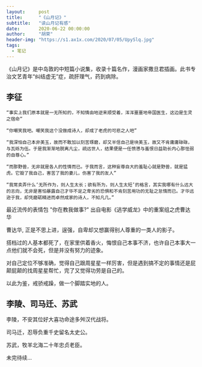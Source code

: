 ```yaml
---
layout:     post
title:      "《山月记》"
subtitle:   "读山月记有感"
date:       2020-06-22 00:00:00
author:     "胡荣"
header-img: "https://s1.ax1x.com/2020/07/05/UpySlq.jpg"
tags:
  - 笔记
---
```


《山月记》是中岛敦的中短篇小说集，收录十篇名作，漫画家撒旦君插画。此书专治文艺青年“纠结虚无”症，疏肝理气，药到病除。

## 李征

```
“事实上我们原本就是一无所知的，不知情由地逆来顺受着，浑浑噩噩地帝国医生，这边是生灵之宿命” 

“你嘲笑我吧。嘲笑我这个没做成诗人，却成了老虎的可悲之人吧”

“我深怕自己本非美玉，故而不敢加以刻苦琢磨，却又半信自己是块美玉，故又不肯庸庸碌碌，与瓦砾为伍。于是我渐渐地脱离凡尘，疏远世人，结果便是一任愤懑与羞恨日益助长内心那怯弱的自尊心。”

“而那野兽，无非就是各人的性情而已。于我而言，这种妄尊自大的羞耻心就是野兽，就是猛虎。它毁了我自己，害苦了我的妻儿，伤害了我的友人”

“我常卖弄什么‘无所作为，则人生太长；欲有所为，则人生太短’的格言，其实我哪有什么远大的志向，无非是害怕暴露自己才华不足之卑劣的恐惧和不肯刻苦用功的无耻之怠惰而已。才华远逊于我，却凭磨砺精进而卓然成家的诗人，不知凡几。”
```

最近流传的表情包 "你在教我做事?" 出自电影《逃学威龙》中的重案组之虎曹达华

曹达华, 正是不思上进，逞强，自卑却又想赢得别人尊重的一类人的影子。

搭档过的人基本都死了，在家里供着香火，悔恨自己本事不济，也许自己本事大一点他们就不会死，但是并没有努力的迹象。

对自己定位不够准确，觉得自己跟周星星一样厉害，但是遇到搞不定的事情还是屁颠屁颠的找周星星帮忙，完了又觉得功劳是自己的。

以此为鉴，戒骄戒躁，做一个脚踏实地的人。

## 李陵、司马迁、苏武

李陵，不安其位好大喜功命途多舛汉代战将。

司马迁，忍辱负重千史留名太史公。

苏武，牧羊北海二十年忠贞老臣。

未完待续...